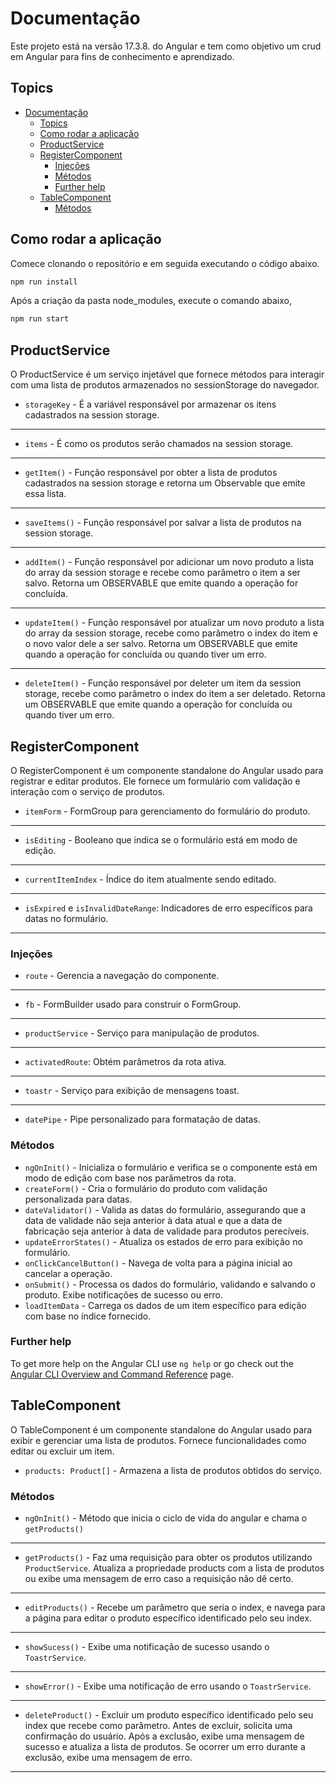 # Documentação
Este projeto está na versão  17.3.8. do Angular e tem como objetivo um crud em Angular para fins de conhecimento e aprendizado.

## Topics
- [Documentação](#documentação)
  - [Topics](#topics)
  - [Como rodar a aplicação](#como-rodar-a-aplicação)
  - [ProductService](#productservice)
  - [RegisterComponent](#registercomponent)
    - [Injeções](#injeções)
    - [Métodos](#métodos)
    - [Further help](#further-help)
  - [TableComponent](#tablecomponent)
    - [Métodos](#métodos-1)

## Como rodar a aplicação
Comece clonando o repositório e em seguida executando o código abaixo.
```bash
npm run install
```

Após a criação da pasta node_modules, execute o comando abaixo,
```bash
npm run start
```

## ProductService
O ProductService é um serviço injetável que fornece métodos para interagir com uma lista de produtos armazenados no sessionStorage do navegador.
- `storageKey` - É a variável responsável por armazenar os itens cadastrados na session storage.
- --
- `items` - É como os produtos serão chamados na session storage.
- --
- `getItem()` - Função responsável por obter a lista de produtos cadastrados na session storage e retorna um Observable que emite essa lista.
- --
- `saveItems()` - Função responsável por salvar a lista de produtos na session storage.
- --
- `addItem()` - Função responsável por adicionar um novo produto a lista do array da session storage e recebe como parâmetro o item a ser salvo. Retorna um OBSERVABLE que emite quando a operação for concluída.
- --
- `updateItem()` - Função responsável por atualizar um novo produto a lista do array da session storage, recebe como parâmetro o index do item e o novo valor dele a ser salvo. Retorna um OBSERVABLE que emite quando a operação for concluída ou quando tiver um erro.
- --
- `deleteItem()` - Função responsável por deleter um item da session storage, recebe como parâmetro o index do item a ser deletado. Retorna um OBSERVABLE que emite quando a operação for concluída ou quando tiver um erro.

## RegisterComponent
O RegisterComponent é um componente standalone do Angular usado para registrar e editar produtos. Ele fornece um formulário com validação e interação com o serviço de produtos.
- `itemForm` - FormGroup para gerenciamento do formulário do produto.
- --
- `isEditing` - Booleano que indica se o formulário está em modo de edição.
- --
- `currentItemIndex` - Índice do item atualmente sendo editado.
- --
- `isExpired` e `isInvalidDateRange`: Indicadores de erro específicos para datas no formulário.
- --
  ### Injeções
  - `route` - Gerencia a navegação do componente.
  - --
  - `fb` - FormBuilder usado para construir o FormGroup.
- --
- `productService` - Serviço para manipulação de produtos.
- --
- `activatedRoute`: Obtém parâmetros da rota ativa.
- --
- `toastr` - Serviço para exibição de mensagens toast.
- --
- `datePipe` - Pipe personalizado para formatação de datas.

### Métodos
- `ngOnInit()` - Inicializa o formulário e verifica se o componente está em modo de edição com base nos parâmetros da rota.
- `createForm()` - Cria o formulário do produto com validação personalizada para datas.
- `dateValidator()` - Valida as datas do formulário, assegurando que a data de validade não seja anterior à data atual e que a data de fabricação seja anterior à data de validade para produtos perecíveis.
- `updateErrorStates()` -  Atualiza os estados de erro para exibição no formulário.
- `onClickCancelButton()` - Navega de volta para a página inicial ao cancelar a operação.
- `onSubmit()` - Processa os dados do formulário, validando e salvando o produto. Exibe notificações de sucesso ou erro.
- `loadItemData` - Carrega os dados de um item específico para edição com base no índice fornecido.

### Further help

To get more help on the Angular CLI use `ng help` or go check out the [Angular CLI Overview and Command Reference](https://angular.io/cli) page.

## TableComponent
O TableComponent é um componente standalone do Angular usado para exibir e gerenciar uma lista de produtos. Fornece funcionalidades como editar ou excluir um item.

- `products: Product[]` - Armazena a lista de produtos obtidos do serviço.
  
### Métodos 
- `ngOnInit()` - Método que inicia o ciclo de vida do angular e chama o `getProducts()`
- --
- `getProducts()` - Faz uma requisição para obter os produtos utilizando `ProductService`. Atualiza a propriedade products com a lista de produtos ou exibe uma mensagem de erro caso a requisição não dê certo.
- --
- `editProducts()` - Recebe um parâmetro que seria o index, e navega para a página para editar o produto específico identificado pelo seu index.
---
- `showSucess()` - Exibe uma notificação de sucesso usando o `ToastrService`.
---
- `showError()` - Exibe uma notificação de erro usando o `ToastrService`.
- ---
- `deleteProduct()` - Excluir um produto específico identificado pelo seu index que recebe como parâmetro. Antes de excluir, solicita uma confirmação do usuário. Após a exclusão, exibe uma mensagem de sucesso e atualiza a lista de produtos. Se ocorrer um erro durante a exclusão, exibe uma mensagem de erro.
- --
